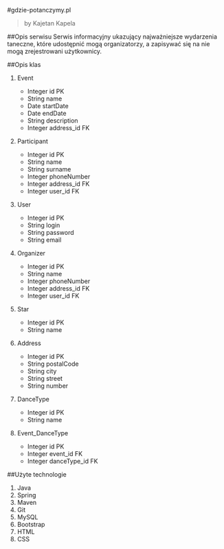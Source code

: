 #gdzie-potanczymy.pl
>by Kajetan Kapela

##Opis serwisu
Serwis informacyjny ukazujący najważniejsze wydarzenia taneczne, które udostępnić mogą organizatorzy, a zapisywać się na nie mogą zrejestrowani użytkownicy.

##Opis klas
1. Event
    * Integer id PK
    * String name
    * Date startDate
    * Date endDate
    * String description
    * Integer address_id FK
    
2. Participant
    * Integer id PK
    * String name
    * String surname
    * Integer phoneNumber
    * Integer address_id FK
    * Integer user_id FK
    
3. User
    * Integer id PK
    * String login
    * String password
    * String email
    
4. Organizer
    * Integer id PK
    * String name
    * Integer phoneNumber
    * Integer address_id FK
    * Integer user_id FK
    
5. Star
    * Integer id PK
    * String name
    
6. Address
    * Integer id PK
    * String postalCode
    * String city
    * String street
    * String number
    
7. DanceType
    * Integer id PK
    * String name

8. Event_DanceType
    * Integer id PK
    * Integer event_id FK
    * Integer danceType_id FK
    
##Użyte technologie
1. Java
2. Spring
3. Maven
4. Git
5. MySQL
6. Bootstrap
7. HTML
8. CSS